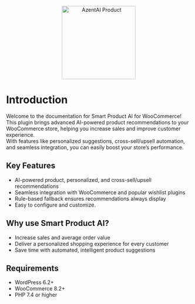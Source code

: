 <p align="center">
  <img src="/assets/azent-ai-product.png" alt="AzentAI Product" width="200">
</p>

# Introduction

Welcome to the documentation for Smart Product AI for WooCommerce!  
This plugin brings advanced AI-powered product recommendations to your WooCommerce store, helping you increase sales and improve customer experience.  
With features like personalized suggestions, cross-sell/upsell automation, and seamless integration, you can easily boost your store’s performance.

## Key Features

- AI-powered product, personalized, and cross-sell/upsell recommendations
- Seamless integration with WooCommerce and popular wishlist plugins
- Rule-based fallback ensures recommendations always display
- Easy to configure and customize.

## Why use Smart Product AI?

- Increase sales and average order value
- Deliver a personalized shopping experience for every customer
- Save time with automated, intelligent product suggestions

## Requirements

- WordPress 6.2+
- WooCommerce 8.2+
- PHP 7.4 or higher
